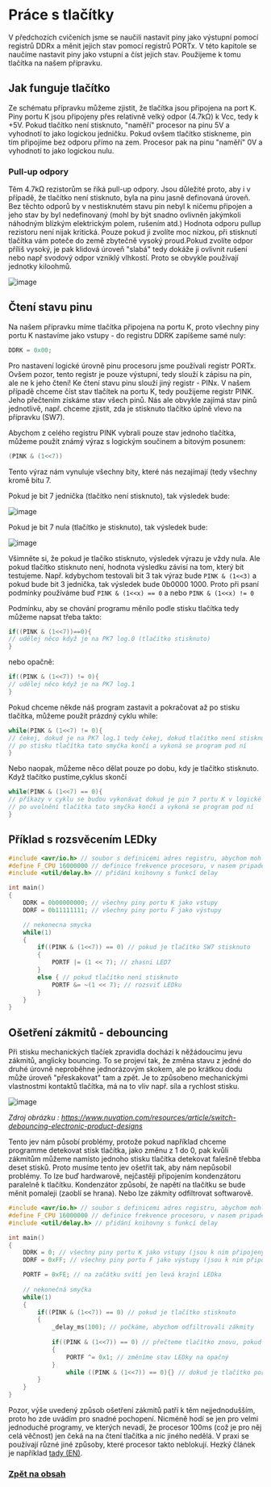 # Práce s tlačítky

V předchozích cvičeních jsme se naučili nastavit piny jako výstupní pomocí registrů DDRx a měnit jejich stav pomocí registrů PORTx. V této kapitole se naučíme nastavit piny jako vstupní a číst jejich stav. Použijeme k tomu tlačítka na našem přípravku.

## Jak funguje tlačítko
Ze schématu přípravku můžeme zjistit, že tlačítka jsou připojena na port K. Piny portu K jsou připojeny přes relativně velký odpor (4.7kΩ) k Vcc, tedy k +5V. Pokud tlačítko není stisknuto, "naměří" procesor na pinu 5V a vyhodnotí to jako logickou jedničku. 
Pokud ovšem tlačítko stiskneme, pin tím připojíme bez odporu přímo na zem. Procesor pak na pinu "naměří" 0V a vyhodnotí to jako logickou nulu. 
### Pull-up odpory
Těm 4.7kΩ rezistorům se říká pull-up odpory. Jsou důležité proto, aby i v případě, že tlačítko není stisknuto, byla na pinu jasně definovaná úroveň. Bez těchto odporů by v nestisknutém stavu pin nebyl k ničemu připojen a jeho stav by byl nedefinovaný (mohl by být snadno ovlivněn jakýmkoli náhodným blízkým elektrickým polem, rušením atd.) Hodnota odporu pullup rezistoru není nijak kritická. Pouze pokud ji zvolíte moc nízkou, při stisknutí tlačítka vám poteče do země zbytečně vysoký proud.Pokud zvolíte odpor příliš vysoký, je pak klidová úroveň "slabá" tedy dokáže ji ovlivnit rušení nebo např svodový odpor vzniklý vlhkostí. Proto se obvykle používají jednotky kiloohmů.

![image](https://github.com/user-attachments/assets/6151bb0e-39b5-4151-88ce-77ba36529f5d)


## Čtení stavu pinu

Na našem přípravku míme tlačítka připojena na portu K, proto všechny piny portu K nastavíme jako vstupy - do registru DDRK zapíšeme samé nuly:

 ```c
DDRK = 0x00;
```

Pro nastavení logické úrovně pinu procesoru jsme používali registr PORTx. Ovšem pozor, tento registr je pouze výstupní, tedy slouží k zápisu na pin, ale ne k jeho čtení! Ke čtení stavu pinu slouží jiný registr - PINx. V našem případě chceme číst stav tlačítek na portu K, tedy použijeme registr PINK. Jeho přečtením získáme stav všech pinů. Nás ale obvykle zajímá stav pinů jednotlivě, např. chceme zjistit, zda je stisknuto tlačítko úplně vlevo na přípravku (SW7).

Abychom z celého registru PINK vybrali pouze stav jednoho tlačítka, můžeme použít známý výraz s logickým součinem a bitovým posunem:

 ```c
(PINK & (1<<7))
```

Tento výraz nám vynuluje všechny bity, které nás nezajímají (tedy všechny kromě bitu 7.

Pokud je bit 7 jednička (tlačítko není stisknuto), tak výsledek bude:

![image](https://github.com/user-attachments/assets/db1853ff-8b55-4edf-9e26-98cb1f7b5c27)

Pokud je bit 7 nula (tlačítko je stisknuto), tak výsledek bude:

![image](https://github.com/user-attachments/assets/da47d9f7-70a0-4cb3-bc16-10656fd655df)

Všimněte si, že pokud je tlačíko stisknuto, výsledek výrazu je vždy nula. Ale pokud tlačítko stisknuto není, hodnota výsledku závisí na tom, který bit testujeme. Např. kdybychom testovali bit 3 tak výraz bude ```PINK & (1<<3)``` a pokud bude bit 3 jednička, tak výsledek bude 0b0000 1000. Proto při psaní podmínky používáme buď ```PINK & (1<<x) == 0``` a nebo ```PINK & (1<<x) != 0```

Podmínku, aby se chování programu měnilo podle stisku tlačítka tedy můžeme napsat třeba takto:

 ```c
if((PINK & (1<<7))==0){ 
// udělej něco když je na PK7 log.0 (tlačítko stisknuto)       
}  
```

nebo opačně:

 ```c
if((PINK & (1<<7)) != 0){ 
// udělej něco když je na PK7 log.1 
}
```


Pokud chceme někde náš program zastavit a pokračovat až po stisku tlačítka, můžeme použít prázdný cyklu while:

 ```c
while(PINK & (1<<7) != 0){ 
// čekej, dokud je na PK7 log.1 tedy čekej, dokud tlačítko není stisknuto
// po stisku tlačítka tato smyčka končí a vykoná se program pod ní
}
```

Nebo naopak, můžeme něco dělat pouze po dobu, kdy je tlačítko stisknuto. Když tlačítko pustíme,cyklus skončí

 ```c
while(PINK & (1<<7) == 0){ 
// příkazy v cyklu se budou vykonávat dokud je pin 7 portu K v logické nule (tlačítko stisknuto)
// po uvolnění tlačítka tato smyčka končí a vykoná se program pod ní
}
```

## Příklad s rozsvěcením LEDky

```c
#include <avr/io.h> // soubor s definicemi adres registru, abychom mohli používat symbolické názvy jako "PORTB" namísto číselné adresy registru
#define F_CPU 16000000 // definice frekvence procesoru, v nasem pripade 16MHz aby správně fungovala funkce delay
#include <util/delay.h> // přidání knihovny s funkcí delay

int main()
{
	DDRK = 0b00000000; // všechny piny portu K jako vstupy
	DDRF = 0b11111111; // všechny piny portu F jako výstupy

	// nekonecna smycka
	while(1)
	{
		if((PINK & (1<<7)) == 0) // pokud je tlačítko SW7 stisknuto
		{
			PORTF |= (1 << 7); // zhasni LED7
		}
		else { // pokud tlačítko není stisknuto
			PORTF &= ~(1 << 7); // rozsviť LEDku
		}
	}
}

```

 
## Ošetření zákmitů - debouncing
Při stisku mechanických tlačíek zpravidla dochází k něžádoucímu jevu zákmitů, anglicky bouncing. To se projeví tak, že změna stavu z jedné do druhé úrovně neproběhne jednorázovým skokem, ale po krátkou dodu může úroveň "přeskakovat" tam a zpět. Je to způsobeno mechanickými vlastnostmi kontaktů tlačítka, má na to vliv např. síla a rychlost stisku. 

![image](https://www.nuvation.com/sites/default/files/blog/Switch%20Debouncing%20for%20Electronic%20Product%20Designs/Switch_Debouncing_Circuit_Waveform.jpg)

*Zdroj obrázku : https://www.nuvation.com/resources/article/switch-debouncing-electronic-product-designs*

Tento jev nám působí problémy, protože pokud například chceme programme detekovat stisk tlačítka, jako změnu z 1 do 0, pak kvůli zákmitům můžeme namísto jednoho stisku tlačítka detekovat falešně třebba deset stisků. Proto musíme tento jev ošetřit tak, aby nám nepůsobil problémy. To lze buď hardwarově, nejčastěji připojením kondenzátoru paralelně k tlačítku. Kondenzátor způsobí, že napětí na tlačítku se bude měnit pomaleji (zaoblí se hrana). Nebo lze zákmity odfiltrovat softwarově.

```c
#include <avr/io.h> // soubor s definicemi adres registru, abychom mohli používat symbolické názvy jako "PORTB" namísto číselné adresy registru
#define F_CPU 16000000 // definice frekvence procesoru, v nasem pripade 16MHz aby správně fungovala funkce delay
#include <util/delay.h> // přidání knihovny s funkcí delay

int main()
{
	DDRK = 0; // všechny piny portu K jako vstupy (jsou k nim připojeny LEDky)
	DDRF = 0xFF; // všechny piny portu F jako výstupy (jsou k nim připojena tlačítka)

	PORTF = 0xFE; // na začátku svítí jen levá krajní LEDka
	
	// nekonečná smyčka
	while(1)
	{
		if((PINK & (1<<7)) == 0) // pokud je tlačítko stisknuto
		{
			_delay_ms(100); // počkáme, abychom odfiltrovali zákmity
			
			if((PINK & (1<<7)) == 0) // přečteme tlačítko znovu, pokud je i po čekání stisknuto
			{
				PORTF ^= 0x1; // změníme stav LEDky na opačný 
			}
				while ((PINK & (1<<7)) == 0){} // dokud je tlačítko pořád stisknuto, budeme čekat
		}
	}
}
```

Pozor, výše uvedený způsob ošetření zákmitů patří k těm nejjednodušším, proto ho zde uvádím pro snadné pochopení. Nicméně hodí se jen pro velmi jednoduché programy, ve kterých nevadí, že procesor 100ms (což je pro něj celá věčnost) jen čeká na na čtení tlačítka a nic jiného nedělá. V praxi se používají různé jiné způsoby, které procesor takto neblokují. Hezký článek je například [tady (EN)](https://makeabilitylab.github.io/physcomp/arduino/debouncing.html).

### [Zpět na obsah](README.md)
